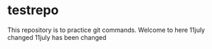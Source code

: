 # testrepo
This repository is to practice git commands.
Welcome to here
11july changed 
11july has been changed 
